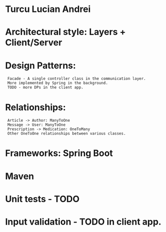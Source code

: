 # Turcu Lucian Andrei

# Architectural style: Layers + Client/Server

# Design Patterns: 
     Facade - A single controller class in the communication layer.
     More implemented by Spring in the background.
     TODO - more DPs in the client app.
                 
# Relationships: 
     Article -> Author: ManyToOne
     Message -> User: ManyToOne
     Prescription -> Medication: OneToMany
     Other OneToOne relationships between various classes.
               
# Frameworks: Spring Boot
# Maven
# Unit tests - TODO
# Input validation - TODO in client app.